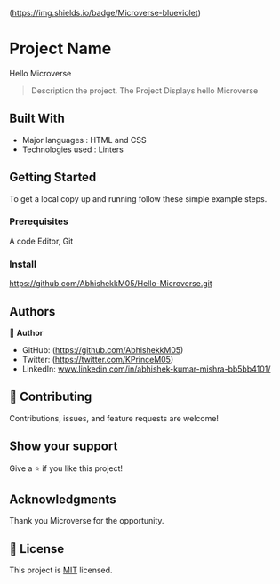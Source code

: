 (https://img.shields.io/badge/Microverse-blueviolet)

# Project Name
Hello Microverse 
> Description the project.
The Project Displays hello Microverse 

## Built With

- Major languages : HTML and CSS
- Technologies used : Linters 


## Getting Started

To get a local copy up and running follow these simple example steps.

### Prerequisites
A code Editor, Git 

### Install 
https://github.com/AbhishekkM05/Hello-Microverse.git

## Authors

👤 **Author**

- GitHub: (https://github.com/AbhishekkM05)
- Twitter: (https://twitter.com/KPrinceM05)
- LinkedIn: www.linkedin.com/in/abhishek-kumar-mishra-bb5bb4101/        



## 🤝 Contributing

Contributions, issues, and feature requests are welcome!


## Show your support

Give a ⭐️ if you like this project!

## Acknowledgments

Thank you Microverse for the opportunity.

## 📝 License

This project is [MIT](./LICENSE) licensed.


